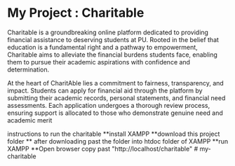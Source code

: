 ﻿# My Project : Charitable
 Charitable is a groundbreaking online platform dedicated to providing financial assistance to deserving students at PU. Rooted in the belief that education is a fundamental right and a pathway to empowerment, Charitable aims to alleviate the financial burdens students face, enabling them to pursue their academic aspirations with confidence and determination.

At the heart of CharitAble lies a commitment to fairness, transparency, and impact. Students can apply for financial aid through the platform by submitting their academic records, personal statements, and financial need assessments. Each application undergoes a thorough review process, ensuring support is allocated to those who demonstrate genuine need and academic merit

instructions to run the charitable
**install XAMPP
**download this project folder
** after downloading past the folder into htdoc folder of XAMPP
**run XAMPP
**Open browser copy past "http://localhost/charitable"
#   m y - c h a r i t a b l e  
 